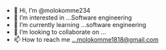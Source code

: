 - 👋 Hi, I’m @molokomme234
- 👀 I’m interested in ...Software engineering
- 🌱 I’m currently learning ...software engineering
- 💞️ I’m looking to collaborate on ...
- 📫 How to reach me ...molokomme1818@gmail.com

<!---
molokomme234/molokomme234 is a ✨ special ✨ repository because its `README.md` (this file) appears on your GitHub profile.
You can click the Preview link to take a look at your changes.
--->
